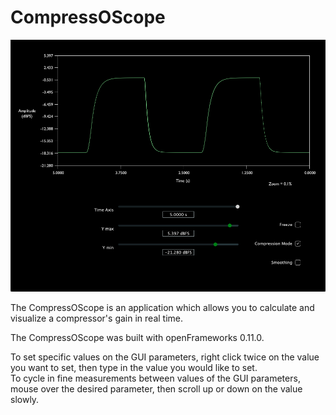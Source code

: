 # CompressOScope

![Compressoscope Screenshot](docs/imgs/screenshot.png)

The CompressOScope is an application which allows you to calculate and visualize a compressor's gain in real time. 

The CompressOScope was built with openFrameworks 0.11.0.

To set specific values on the GUI parameters, right click twice on the value you want to set, then type in the value you would like to set.<br>
To cycle in fine measurements between values of the GUI parameters, mouse over the desired parameter, then scroll up or down on the value slowly.
